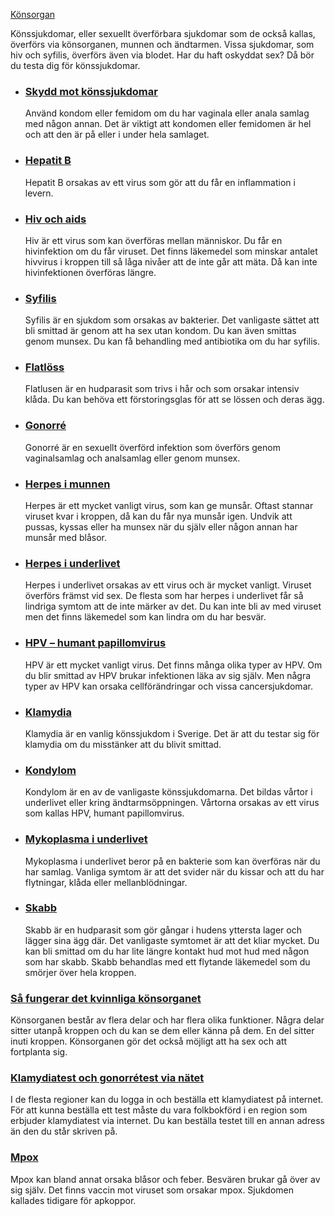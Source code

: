 [Könsorgan](https://www.1177.se/sjukdomar--besvar/konsorgan/)

Könssjukdomar, eller sexuellt överförbara sjukdomar som de också kallas, överförs via könsorganen, munnen och ändtarmen. Vissa sjukdomar, som hiv och syfilis, överförs även via blodet. Har du haft oskyddat sex? Då bör du testa dig för könssjukdomar.

*   ### [Skydd mot könssjukdomar](https://www.1177.se/liv--halsa/sexuell-halsa/skydd-mot-konssjukdomar/)
    
    Använd kondom eller femidom om du har vaginala eller anala samlag med någon annan. Det är viktigt att kondomen eller femidomen är hel och att den är på eller i under hela samlaget.
    
*   ### [Hepatit B](https://www.1177.se/sjukdomar--besvar/konsorgan/konssjukdomar/hepatit-b/)
    
    Hepatit B orsakas av ett virus som gör att du får en inflammation i levern.
    
*   ### [Hiv och aids](https://www.1177.se/sjukdomar--besvar/konsorgan/konssjukdomar/hiv-och-aids/)
    
    Hiv är ett virus som kan överföras mellan människor. Du får en hivinfektion om du får viruset. Det finns läkemedel som minskar antalet hivvirus i kroppen till så låga nivåer att de inte går att mäta. Då kan inte hivinfektionen överföras längre.
    
*   ### [Syfilis](https://www.1177.se/sjukdomar--besvar/konsorgan/konssjukdomar/syfilis/)
    
    Syfilis är en sjukdom som orsakas av bakterier. Det vanligaste sättet att bli smittad är genom att ha sex utan kondom. Du kan även smittas genom munsex. Du kan få behandling med antibiotika om du har syfilis.
    
*   ### [Flatlöss](https://www.1177.se/sjukdomar--besvar/konsorgan/konssjukdomar/flatloss/)
    
    Flatlusen är en hudparasit som trivs i hår och som orsakar intensiv klåda. Du kan behöva ett förstoringsglas för att se lössen och deras ägg.
    
*   ### [Gonorré](https://www.1177.se/sjukdomar--besvar/konsorgan/konssjukdomar/gonorre/)
    
    Gonorré är en sexuellt överförd infektion som överförs genom vaginalsamlag och analsamlag eller genom munsex.
    
*   ### [Herpes i munnen](https://www.1177.se/sjukdomar--besvar/konsorgan/konssjukdomar/herpes-i-munnen/)
    
    Herpes är ett mycket vanligt virus, som kan ge munsår. Oftast stannar viruset kvar i kroppen, då kan du får nya munsår igen. Undvik att pussas, kyssas eller ha munsex när du själv eller någon annan har munsår med blåsor.
    
*   ### [Herpes i underlivet](https://www.1177.se/sjukdomar--besvar/konsorgan/konssjukdomar/herpes-i-underlivet/)
    
    Herpes i underlivet orsakas av ett virus och är mycket vanligt. Viruset överförs främst vid sex. De flesta som har herpes i underlivet får så lindriga symtom att de inte märker av det. Du kan inte bli av med viruset men det finns läkemedel som kan lindra om du har besvär.
    
*   ### [HPV – humant papillomvirus](https://www.1177.se/sjukdomar--besvar/konsorgan/konssjukdomar/hpv--humant-papillom-virus/)
    
    HPV är ett mycket vanligt virus. Det finns många olika typer av HPV. Om du blir smittad av HPV brukar infektionen läka av sig själv. Men några typer av HPV kan orsaka cellförändringar och vissa cancersjukdomar.
    
*   ### [Klamydia](https://www.1177.se/sjukdomar--besvar/konsorgan/konssjukdomar/klamydia/)
    
    Klamydia är en vanlig könssjukdom i Sverige. Det är att du testar sig för klamydia om du misstänker att du blivit smittad.
    
*   ### [Kondylom](https://www.1177.se/sjukdomar--besvar/konsorgan/konssjukdomar/kondylom/)
    
    Kondylom är en av de vanligaste könssjukdomarna. Det bildas vårtor i underlivet eller kring ändtarmsöppningen. Vårtorna orsakas av ett virus som kallas HPV, humant papillomvirus.
    
*   ### [Mykoplasma i underlivet](https://www.1177.se/sjukdomar--besvar/konsorgan/konssjukdomar/mykoplasma-i-underlivet/)
    
    Mykoplasma i underlivet beror på en bakterie som kan överföras när du har samlag. Vanliga symtom är att det svider när du kissar och att du har flytningar, klåda eller mellanblödningar.
    
*   ### [Skabb](https://www.1177.se/sjukdomar--besvar/konsorgan/konssjukdomar/skabb/)
    
    Skabb är en hudparasit som gör gångar i hudens yttersta lager och lägger sina ägg där. Det vanligaste symtomet är att det kliar mycket. Du kan bli smittad om du har lite längre kontakt hud mot hud med någon som har skabb. Skabb behandlas med ett flytande läkemedel som du smörjer över hela kroppen.
    

### [Så fungerar det kvinnliga könsorganet](https://www.1177.se/liv--halsa/sa-fungerar-kroppen/sa-fungerar-konsorganen/sa-fungerar-det-kvinnliga-konsorganet/)

Könsorganen består av flera delar och har flera olika funktioner. Några delar sitter utanpå kroppen och du kan se dem eller känna på dem. En del sitter inuti kroppen. Könsorganen gör det också möjligt att ha sex och att fortplanta sig.

### [Klamydiatest och gonorrétest via nätet](https://www.1177.se/om-1177/nar-du-loggar-in-pa-1177.se/det-har-kan-du-gora-nar-du-loggat-in/bestall-prover/klamydiatest-och-gonorretest-via-natet/)

I de flesta regioner kan du logga in och beställa ett klamydiatest på internet. För att kunna beställa ett test måste du vara folkbokförd i en region som erbjuder klamydiatest via internet. Du kan beställa testet till en annan adress än den du står skriven på.

### [Mpox](https://www.1177.se/sjukdomar--besvar/infektioner/ovanliga-infektioner/mpox/)

Mpox kan bland annat orsaka blåsor och feber. Besvären brukar gå över av sig själv. Det finns vaccin mot viruset som orsakar mpox. Sjukdomen kallades tidigare för apkoppor.